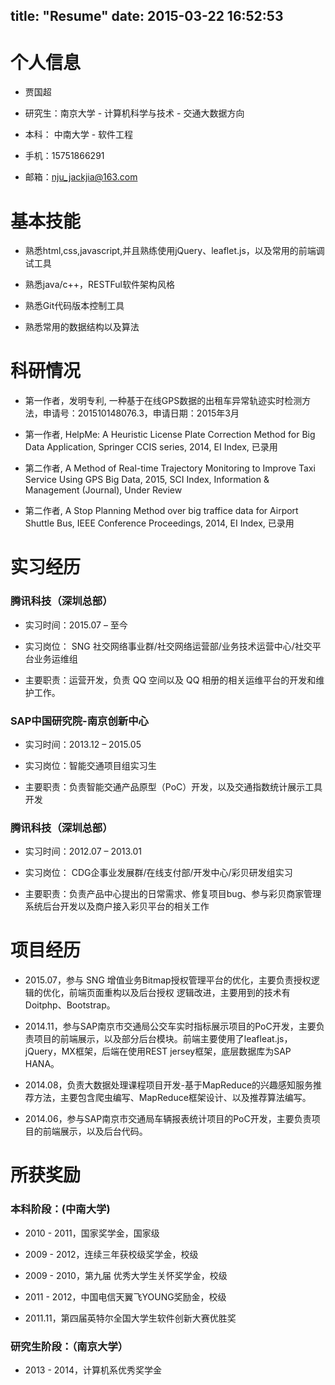 title: "Resume"
date: 2015-03-22 16:52:53
---
# 个人信息

* 贾国超

* 研究生：南京大学 - 计算机科学与技术 - 交通大数据方向

* 本科： 中南大学 - 软件工程

* 手机：15751866291

* 邮箱：nju_jackjia@163.com


# 基本技能

* 熟悉html,css,javascript,并且熟练使用jQuery、leaflet.js，以及常用的前端调试工具

* 熟悉java/c++，RESTFul软件架构风格

* 熟悉Git代码版本控制工具

* 熟悉常用的数据结构以及算法


# 科研情况</h3>

* 第一作者，发明专利, 一种基于在线GPS数据的出租车异常轨迹实时检测方法，申请号：201510148076.3，申请日期：2015年3月

* 第一作者, HelpMe: A Heuristic License Plate Correction Method for Big Data Application, Springer CCIS series, 2014, EI Index, 已录用

* 第二作者, A Method of Real-time Trajectory Monitoring to Improve Taxi Service Using GPS Big Data, 2015, SCI Index, Information & Management (Journal), Under Review

* 第二作者, A Stop Planning Method over big traffice data for Airport Shuttle Bus, IEEE Conference Proceedings, 2014, EI Index, 已录用
					

# 实习经历

### 腾讯科技（深圳总部） 

* 实习时间：2015.07 – 至今 

* 实习岗位： SNG 社交网络事业群/社交网络运营部/业务技术运营中心/社交平台业务运维组 

* 主要职责：运营开发，负责 QQ 空间以及 QQ 相册的相关运维平台的开发和维护工作。

### SAP中国研究院-南京创新中心

* 实习时间：2013.12 – 2015.05

* 实习岗位：智能交通项目组实习生

* 主要职责：负责智能交通产品原型（PoC）开发，以及交通指数统计展示工具开发

### 腾讯科技（深圳总部）

* 实习时间：2012.07 – 2013.01

* 实习岗位： CDG企事业发展群/在线支付部/开发中心/彩贝研发组实习

* 主要职责：负责产品中心提出的日常需求、修复项目bug、参与彩贝商家管理系统后台开发以及商户接入彩贝平台的相关工作


# 项目经历

* 2015.07，参与 SNG 增值业务Bitmap授权管理平台的优化，主要负责授权逻辑的优化，前端页面重构以及后台授权 逻辑改进，主要用到的技术有 Doitphp、Bootstrap。

* 2014.11，参与SAP南京市交通局公交车实时指标展示项目的PoC开发，主要负责项目的前端展示，以及部分后台模块。前端主要使用了leafleat.js，jQuery，MX框架，后端在使用REST jersey框架，底层数据库为SAP HANA。

* 2014.08，负责大数据处理课程项目开发-基于MapReduce的兴趣感知服务推荐方法，主要包含爬虫编写、MapReduce框架设计、以及推荐算法编写。

* 2014.06，参与SAP南京市交通局车辆报表统计项目的PoC开发，主要负责项目的前端展示，以及后台代码。


# 所获奖励

### 本科阶段：(中南大学)

* 2010 - 2011，国家奖学金，国家级

* 2009 - 2012，连续三年获校级奖学金，校级

* 2009 - 2010，第九届 优秀大学生关怀奖学金，校级

* 2011 - 2012，中国电信天翼飞YOUNG奖励金，校级

* 2011.11，第四届英特尔全国大学生软件创新大赛优胜奖

### 研究生阶段：（南京大学）

* 2013 - 2014，计算机系优秀奖学金
